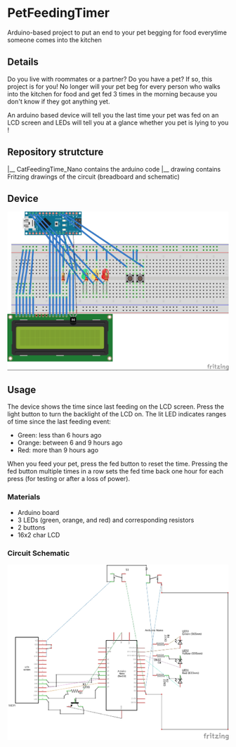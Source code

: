 # PetFeedingTimer
Arduino-based project to put an end to your pet begging for food everytime someone comes into the kitchen


## Details

Do you live with roommates or a partner? Do you have a pet?
If so, this project is for you! No longer will your pet beg for every person who walks into the kitchen for food and get fed 3 times in the morning because you don't know if they got anything yet.

An arduino based device will tell you the last time your pet was fed on an LCD screen and LEDs will tell you at a glance whether you pet is lying to you !

## Repository strutcture

|__ CatFeedingTime_Nano contains the arduino code
|__ drawing contains Fritzing drawings of the circuit (breadboard and schematic)

## Device

![Model of device](https://github.com/hlgirard/PetFeedingTimer/blob/master/drawing/CatFeedingInfo_Nano_bb.jpg)

## Usage

The device shows the time since last feeding on the LCD screen. Press the light button to turn the backlight of the LCD on.
The lit LED indicates ranges of time since the last feeding event:
- Green: less than 6 hours ago
- Orange: between 6 and 9 hours ago
- Red: more than 9 hours ago

When you feed your pet, press the fed button to reset the time. Pressing the fed button multiple times in a row sets the fed time back one hour for each press (for testing or after a loss of power).

### Materials

- Arduino board
- 3 LEDs (green, orange, and red) and corresponding resistors
- 2 buttons
- 16x2 char LCD

### Circuit Schematic

![Circuit Schematic](https://github.com/hlgirard/PetFeedingTimer/blob/master/drawing/CatFeedingInfo_Nano_schem.jpg)
